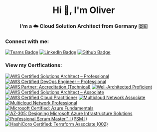 <h1 align="center">Hi 👋, I'm Oliver</h1>
<h3 align="center">I'm a ☁️ Cloud Solution Architect from Germany 🇩🇪</h3>

<h3 align="left">Connect with me:</h3>

[![Teams Badge](https://img.shields.io/badge/Microsoft_Teams-6264A7?style=for-the-badge&logo=microsoft-teams&logoColor=white)](https://teams.microsoft.com/l/chat/0/0?users=oliver.jarosch@sva.de&topicName=VRE)
[![LinkedIn Badge](https://img.shields.io/badge/LinkedIn-0077B5?style=for-the-badge&logo=linkedin&logoColor=white)](https://www.linkedin.com/in/oliver-jarosch-226285211/)
[![Github Badge](https://img.shields.io/badge/GitHub-100000?style=for-the-badge&logo=github&logoColor=white)](https://github.com/ojarosch)

<h3 align="left">View my Certfications:</h3>

[![AWS Certified Solutions Architect – Professional](https://images.credly.com/size/220x220/images/2d84e428-9078-49b6-a804-13c15383d0de/image.png)](https://www.credly.com/badges/d836fb9d-03ee-4cc4-8064-de89f48256e5/public_url)
[![AWS Certified DevOps Engineer – Professional](https://images.credly.com/size/220x220/images/bd31ef42-d460-493e-8503-39592aaf0458/image.png)](https://www.credly.com/badges/f0634cd6-e26b-46c1-ae9a-a10531affcac/public_url)
[![AWS Partner: Accreditation (Technical)](https://images.credly.com/size/220x220/images/81f903ed-c3a1-4f4b-afcd-e03331a5b12c/image.png)](https://www.credly.com/badges/946e0229-36f2-4e26-b0ae-4ff3e7641264/public_url)
[![Well-Architected Proficient](https://images.credly.com/size/220x220/images/b870667f-00a3-48d7-b988-9c02b441b883/image.png)](https://www.credly.com/badges/b013024e-4d96-43bb-bc99-f7c7662267a1/public_url)
[![AWS Certified Solutions Architect – Associate](https://images.credly.com/size/220x220/images/0e284c3f-5164-4b21-8660-0d84737941bc/image.png)](https://www.credly.com/badges/e7098200-ca06-4fd4-ac4c-9263970d2c6c/public_url)
[![AWS Certified Cloud Practitioner](https://images.credly.com/size/220x220/images/00634f82-b07f-4bbd-a6bb-53de397fc3a6/image.png)](https://www.credly.com/badges/4825d9f5-e7bb-4285-8d8c-5a1e9fc30842/public_url)
[![Multicloud Network Associate](https://images.credly.com/size/220x220/images/87eec792-3c63-4526-aafb-da866a30fa54/image.png)](https://www.credly.com/badges/9585bc55-b6b7-43bc-b3f5-e89f561756de/public_url)
[![Multicloud Network Professional](https://images.credly.com/size/220x220/images/5b22143c-8806-41af-b4c9-7c5043edcbe3/image.png)](https://www.credly.com/badges/6c24a166-adc8-4cc2-857e-d83b66292125/public_url)
[![Microsoft Certified: Azure Fundamentals](https://images.credly.com/size/220x220/images/be8fcaeb-c769-4858-b567-ffaaa73ce8cf/image.png)](https://www.credly.com/badges/f4b1e3f4-fa9a-4f8b-bcaf-634b7b7d405d/public_url)
[![AZ-305: Designing Microsoft Azure Infrastructure Solutions](https://images.credly.com/size/220x220/images/9d7dc4c0-5681-41fc-b96b-26e9157786d7/image.png)](https://www.credly.com/badges/98ded9fd-41c8-4577-80cc-f37f5ce6f809/public_url)
[![Professional Scrum Master™ I (PSM I)](https://images.credly.com/size/220x220/images/a2790314-008a-4c3d-9553-f5e84eb359ba/image.png)](https://www.credly.com/badges/4a3656ce-7227-467d-8e10-d4e75decdea6/public_url)
[![HashiCorp Certified: Terraform Associate (002)](https://images.credly.com/size/220x220/images/99289602-861e-4929-8277-773e63a2fa6f/image.png)](https://www.credly.com/badges/6cf43fde-a028-4d11-8cda-dc9012cb957e/public_url)
